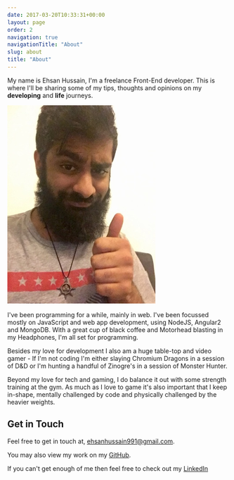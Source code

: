 ```yaml
---
date: 2017-03-20T10:33:31+00:00
layout: page
order: 2
navigation: true
navigationTitle: "About"
slug: about
title: "About"
---
```



My name is Ehsan Hussain, I'm a freelance Front-End developer. This is where I'll be sharing some of my tips,
thoughts and opinions on my **developing** and **life** journeys.

![Avatar](/_assets/img/avatar.jpg)

I've been programming for a while, mainly in web. I've been focussed mostly on JavaScript and web app development, using NodeJS, Angular2 and MongoDB. With a great cup of black coffee and Motorhead blasting in my Headphones, I'm all set for programming.

Besides my love for development I also am a huge table-top and video gamer - If I'm not coding I'm either slaying Chromium Dragons in a session of D&D or I'm hunting a handful of Zinogre's in a session of Monster Hunter.

Beyond my love for tech and gaming, I do balance it out with some strength training at the gym. As much as I love to game it's also important that I keep in-shape, mentally challenged by code and physically challenged by the heavier weights. 

## Get in Touch

Feel free to get in touch at, [ehsanhussain991@gmail.com](mailto:ehsanhussain991@gmail.com).

You may also view my work on my [GitHub](https://github.com/ehsanh06).

If you can't get enough of me then feel free to check out my [LinkedIn](https://www.linkedin.com/in/ehsanh06)